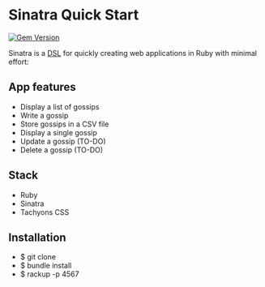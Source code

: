 # Sinatra Quick Start

[![Gem Version](https://badge.fury.io/rb/sinatra.svg)](https://badge.fury.io/rb/sinatra)

Sinatra is a [DSL](https://en.wikipedia.org/wiki/Domain-specific_language) for
quickly creating web applications in Ruby with minimal effort:

## App features

- Display a list of gossips
- Write a gossip
- Store gossips in a CSV file
- Display a single gossip
- Update a gossip (TO-DO)
- Delete a gossip (TO-DO)

## Stack

- Ruby
- Sinatra
- Tachyons CSS 

## Installation

- $ git clone
- $ bundle install
- $ rackup -p 4567
